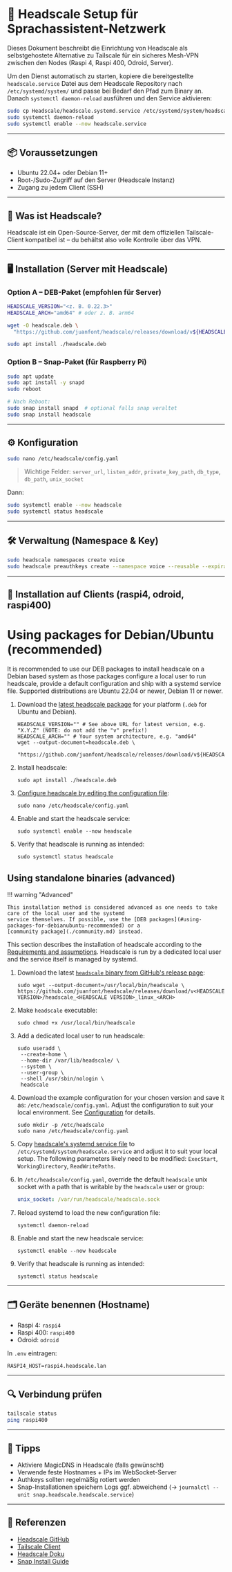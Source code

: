# 🔐 Headscale Setup für Sprachassistent-Netzwerk

Dieses Dokument beschreibt die Einrichtung von Headscale als selbstgehostete Alternative zu Tailscale für ein sicheres Mesh-VPN zwischen den Nodes (Raspi 4, Raspi 400, Odroid, Server).

Um den Dienst automatisch zu starten, kopiere die bereitgestellte
`headscale.service` Datei aus dem Headscale Repository nach
`/etc/systemd/system/` und passe bei Bedarf den Pfad zum Binary an.
Danach `systemctl daemon-reload` ausführen und den Service aktivieren:

```bash
sudo cp Headscale/headscale.systemd.service /etc/systemd/system/headscale.service
sudo systemctl daemon-reload
sudo systemctl enable --now headscale.service
```
---

## 📦 Voraussetzungen

* Ubuntu 22.04+ oder Debian 11+
* Root-/Sudo-Zugriff auf den Server (Headscale Instanz)
* Zugang zu jedem Client (SSH)

---

## 🧠 Was ist Headscale?

Headscale ist ein Open-Source-Server, der mit dem offiziellen Tailscale-Client kompatibel ist – du behältst also volle Kontrolle über das VPN.

---

## 🖥 Installation (Server mit Headscale)

### Option A – DEB-Paket (empfohlen für Server)

```bash
HEADSCALE_VERSION="<z. B. 0.22.3>"
HEADSCALE_ARCH="amd64" # oder z. B. arm64

wget -O headscale.deb \
  "https://github.com/juanfont/headscale/releases/download/v${HEADSCALE_VERSION}/headscale_${HEADSCALE_VERSION}_linux_${HEADSCALE_ARCH}.deb"

sudo apt install ./headscale.deb
```

### Option B – Snap-Paket (für Raspberry Pi)

```bash
sudo apt update
sudo apt install -y snapd
sudo reboot

# Nach Reboot:
sudo snap install snapd  # optional falls snap veraltet
sudo snap install headscale
```

---

## ⚙️ Konfiguration

```bash
sudo nano /etc/headscale/config.yaml
```

> Wichtige Felder: `server_url`, `listen_addr`, `private_key_path`, `db_type`, `db_path`, `unix_socket`

Dann:

```bash
sudo systemctl enable --now headscale
sudo systemctl status headscale
```

---

## 🛠 Verwaltung (Namespace & Key)

```bash
sudo headscale namespaces create voice
sudo headscale preauthkeys create --namespace voice --reusable --expiration 24h
```

---

## 🤖 Installation auf Clients (raspi4, odroid, raspi400)

# Using packages for Debian/Ubuntu (recommended)

It is recommended to use our DEB packages to install headscale on a Debian based system as those packages configure a
local user to run headscale, provide a default configuration and ship with a systemd service file. Supported
distributions are Ubuntu 22.04 or newer, Debian 11 or newer.

1.  Download the [latest headscale package](https://github.com/juanfont/headscale/releases/latest) for your platform (`.deb` for Ubuntu and Debian).

    ```shell
    HEADSCALE_VERSION="" # See above URL for latest version, e.g. "X.Y.Z" (NOTE: do not add the "v" prefix!)
    HEADSCALE_ARCH="" # Your system architecture, e.g. "amd64"
    wget --output-document=headscale.deb \
     "https://github.com/juanfont/headscale/releases/download/v${HEADSCALE_VERSION}/headscale_${HEADSCALE_VERSION}_linux_${HEADSCALE_ARCH}.deb"
    ```

1.  Install headscale:

    ```shell
    sudo apt install ./headscale.deb
    ```

1.  [Configure headscale by editing the configuration file](../../ref/configuration.md):

    ```shell
    sudo nano /etc/headscale/config.yaml
    ```

1.  Enable and start the headscale service:

    ```shell
    sudo systemctl enable --now headscale
    ```

1.  Verify that headscale is running as intended:

    ```shell
    sudo systemctl status headscale
    ```

## Using standalone binaries (advanced)

!!! warning "Advanced"

    This installation method is considered advanced as one needs to take care of the local user and the systemd
    service themselves. If possible, use the [DEB packages](#using-packages-for-debianubuntu-recommended) or a
    [community package](./community.md) instead.

This section describes the installation of headscale according to the [Requirements and
assumptions](../requirements.md#assumptions). Headscale is run by a dedicated local user and the service itself is
managed by systemd.

1.  Download the latest [`headscale` binary from GitHub's release page](https://github.com/juanfont/headscale/releases):

    ```shell
    sudo wget --output-document=/usr/local/bin/headscale \
    https://github.com/juanfont/headscale/releases/download/v<HEADSCALE VERSION>/headscale_<HEADSCALE VERSION>_linux_<ARCH>
    ```

1.  Make `headscale` executable:

    ```shell
    sudo chmod +x /usr/local/bin/headscale
    ```

1.  Add a dedicated local user to run headscale:

    ```shell
    sudo useradd \
     --create-home \
     --home-dir /var/lib/headscale/ \
     --system \
     --user-group \
     --shell /usr/sbin/nologin \
     headscale
    ```

1.  Download the example configuration for your chosen version and save it as: `/etc/headscale/config.yaml`. Adjust the
    configuration to suit your local environment. See [Configuration](../../ref/configuration.md) for details.

    ```shell
    sudo mkdir -p /etc/headscale
    sudo nano /etc/headscale/config.yaml
    ```

1.  Copy [headscale's systemd service file](https://github.com/juanfont/headscale/blob/main/packaging/systemd/headscale.service)
    to `/etc/systemd/system/headscale.service` and adjust it to suit your local setup. The following parameters likely need
    to be modified: `ExecStart`, `WorkingDirectory`, `ReadWritePaths`.

1.  In `/etc/headscale/config.yaml`, override the default `headscale` unix socket with a path that is writable by the
    `headscale` user or group:

    ```yaml title="config.yaml"
    unix_socket: /var/run/headscale/headscale.sock
    ```

1.  Reload systemd to load the new configuration file:

    ```shell
    systemctl daemon-reload
    ```

1.  Enable and start the new headscale service:

    ```shell
    systemctl enable --now headscale
    ```

1.  Verify that headscale is running as intended:

    ```shell
    systemctl status headscale
    ```

---

## 🗂 Geräte benennen (Hostname)

* Raspi 4: `raspi4`
* Raspi 400: `raspi400`
* Odroid: `odroid`

In `.env` eintragen:

```env
RASPI4_HOST=raspi4.headscale.lan
```

---

## 🔍 Verbindung prüfen

```bash
tailscale status
ping raspi400
```

---

## 📌 Tipps

* Aktiviere MagicDNS in Headscale (falls gewünscht)
* Verwende feste Hostnames + IPs im WebSocket-Server
* Authkeys sollten regelmäßig rotiert werden
* Snap-Installationen speichern Logs ggf. abweichend (→ `journalctl --unit snap.headscale.headscale.service`)

---

## 🔗 Referenzen

* [Headscale GitHub](https://github.com/juanfont/headscale)
* [Tailscale Client](https://tailscale.com)
* [Headscale Doku](https://headscale.net)
* [Snap Install Guide](https://snapcraft.io/install/headscale/raspbian)

